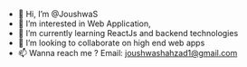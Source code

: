 - 👋 Hi, I’m @JoushwaS
- 👀 I’m interested in Web Application,
- 🌱 I’m currently learning ReactJs and backend technologies
- 💞️ I’m looking to collaborate on high end web apps
- 📫 Wanna reach me ?
Email: joushwashahzad1@gmail.com

<!---
JoushwaS/JoushwaS is a ✨ special ✨ repository because its `README.md` (this file) appears on your GitHub profile.
You can click the Preview link to take a look at your changes.
--->
